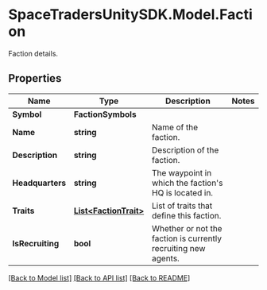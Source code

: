 # SpaceTradersUnitySDK.Model.Faction
Faction details.

## Properties

Name | Type | Description | Notes
------------ | ------------- | ------------- | -------------
**Symbol** | **FactionSymbols** |  | 
**Name** | **string** | Name of the faction. | 
**Description** | **string** | Description of the faction. | 
**Headquarters** | **string** | The waypoint in which the faction&#39;s HQ is located in. | 
**Traits** | [**List&lt;FactionTrait&gt;**](FactionTrait.md) | List of traits that define this faction. | 
**IsRecruiting** | **bool** | Whether or not the faction is currently recruiting new agents. | 

[[Back to Model list]](../README.md#documentation-for-models) [[Back to API list]](../README.md#documentation-for-api-endpoints) [[Back to README]](../README.md)

